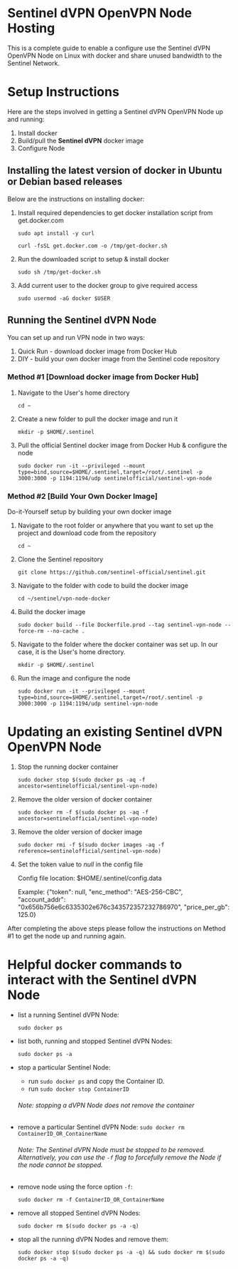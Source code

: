 Sentinel dVPN OpenVPN Node Hosting
===

This is a complete guide to enable a configure use the Sentinel dVPN OpenVPN Node on Linux with docker and share unused bandwidth to the Sentinel Network.

Setup Instructions
===

Here are the steps involved in getting a Sentinel dVPN OpenVPN Node up and running:

1. Install docker
2. Build/pull the **Sentinel dVPN** docker image
3. Configure Node


Installing the latest version of docker in Ubuntu or Debian based releases
---

Below are the instructions on installing docker:

1. Install required dependencies to get docker installation script from get.docker.com

    `sudo apt install -y curl`

    `curl -fsSL get.docker.com -o /tmp/get-docker.sh`

2. Run the downloaded script to setup & install docker

    `sudo sh /tmp/get-docker.sh`

3. Add current user to the docker group to give required access

   `sudo usermod -aG docker $USER`

Running the Sentinel dVPN Node
---

You can set up and run VPN node in two ways:

1. Quick Run - download docker image from Docker Hub
2. DIY - build your own docker image from the Sentinel code repository

### Method #1 [Download docker image from Docker Hub]

1. Navigate to the User's home directory

    `cd ~`

2. Create a new folder to pull the docker image and run it

    `mkdir -p $HOME/.sentinel`
    
3. Pull the official Sentinel docker image from Docker Hub & configure the node

    `sudo docker run -it --privileged --mount type=bind,source=$HOME/.sentinel,target=/root/.sentinel -p 3000:3000 -p 1194:1194/udp sentinelofficial/sentinel-vpn-node`

### Method #2 [Build Your Own Docker Image]

Do-it-Yourself setup by building your own docker image

1. Navigate to the root folder or anywhere that you want to set up the project and download code from the repository

    `cd ~`
2. Clone the Sentinel repository

    `git clone https://github.com/sentinel-official/sentinel.git`

3. Navigate to the folder with code to build the docker image

    `cd ~/sentinel/vpn-node-docker`

4. Build the docker image

    `sudo docker build --file Dockerfile.prod --tag sentinel-vpn-node --force-rm --no-cache .`

5. Navigate to the folder where the docker container was set up. In our case, it is the User's home directory.

    `mkdir -p $HOME/.sentinel`

6. Run the image and configure the node

    `sudo docker run -it --privileged --mount type=bind,source=$HOME/.sentinel,target=/root/.sentinel -p 3000:3000 -p 1194:1194/udp sentinel-vpn-node`

Updating an existing Sentinel dVPN OpenVPN Node
===

1. Stop the running docker container

    `sudo docker stop $(sudo docker ps -aq -f ancestor=sentinelofficial/sentinel-vpn-node)`

2. Remove the older version of docker container

    `sudo docker rm -f $(sudo docker ps -aq -f ancestor=sentinelofficial/sentinel-vpn-node)`

3. Remove the older version of docker image

    `sudo docker rmi -f $(sudo docker images -aq -f reference=sentinelofficial/sentinel-vpn-node)`

4. Set the token value to _null_ in the config file

    Config file location: $HOME/.sentinel/config.data
    
    Example: {"token": null, "enc_method": "AES-256-CBC", "account_addr": "0x656b756e6c6335302e676c343572357232786970", "price_per_gb": 125.0}

After completing the above steps please follow the instructions on Method #1 to get the node up and running again.

Helpful docker commands to interact with the Sentinel dVPN Node
===

*  list a running Sentinel dVPN Node: 

    ```sudo docker ps```

* list both, running and stopped Sentinel dVPN Nodes:

    ```sudo docker ps -a```
    
* stop a particular Sentinel Node:

    * run ```sudo docker ps``` and copy the Container ID.
    * run ```sudo docker stop ContainerID```
 
     ###### Note: stopping a dVPN Node does not remove the container
 
* remove a particular Sentinel dVPN Node:
    ```sudo docker rm ContainerID_OR_ContainerName```

    ###### Note: The Sentinel dVPN Node must be stopped to be removed. Alternatively, you can use the `-f` flag to forcefully remove the Node if the node cannot be stopped.

* remove node using the force option `-f`:

    ```sudo docker rm -f ContainerID_OR_ContainerName```

* remove all stopped Sentinel dVPN Nodes:

    ```sudo docker rm $(sudo docker ps -a -q)```
    
* stop all the running dVPN Nodes and remove them:

    ```sudo docker stop $(sudo docker ps -a -q) && sudo docker rm $(sudo docker ps -a -q)```
